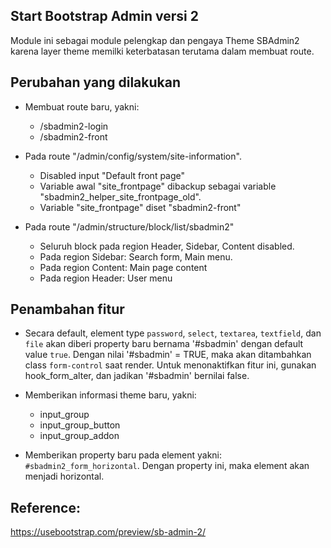 Start Bootstrap Admin versi 2
-----------------------------

Module ini sebagai module pelengkap dan pengaya Theme SBAdmin2 karena layer theme memilki keterbatasan terutama dalam membuat route.

## Perubahan yang dilakukan

- Membuat route baru, yakni:
  - /sbadmin2-login
  - /sbadmin2-front

- Pada route "/admin/config/system/site-information".
  - Disabled input "Default front page"
  - Variable awal "site_frontpage" dibackup sebagai variable "sbadmin2_helper_site_frontpage_old".
  - Variable "site_frontpage" diset "sbadmin2-front"

- Pada route "/admin/structure/block/list/sbadmin2"
  - Seluruh block pada region Header, Sidebar, Content disabled.
  - Pada region Sidebar: Search form, Main menu.
  - Pada region Content: Main page content
  - Pada region Header: User menu

## Penambahan fitur

- Secara default, element type `password`, `select`, `textarea`, `textfield`,
  dan `file` akan diberi property baru bernama '#sbadmin' dengan default value
  `true`. Dengan nilai '#sbadmin' = TRUE, maka akan ditambahkan class
  `form-control` saat render.
  Untuk menonaktifkan fitur ini, gunakan hook_form_alter, dan jadikan '#sbadmin'
  bernilai false.

- Memberikan informasi theme baru, yakni:
  - input_group
  - input_group_button
  - input_group_addon

- Memberikan property baru pada element yakni: `#sbadmin2_form_horizontal`. Dengan property ini, maka element akan menjadi horizontal.

## Reference:

https://usebootstrap.com/preview/sb-admin-2/
